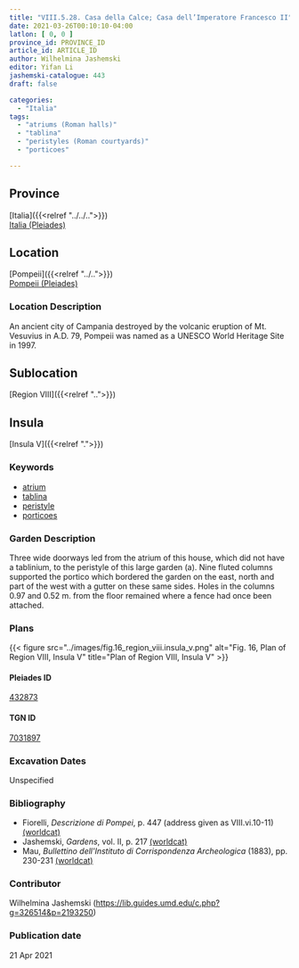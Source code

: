 ```yaml
---
title: "VIII.5.28. Casa della Calce; Casa dell’Imperatore Francesco II"
date: 2021-03-26T00:10:10-04:00
latlon: [ 0, 0 ]
province_id: PROVINCE_ID
article_id: ARTICLE_ID
author: Wilhelmina Jashemski
editor: Yifan Li
jashemski-catalogue: 443
draft: false

categories:
  - "Italia"
tags:
  - "atriums (Roman halls)"
  - "tablina"
  - "peristyles (Roman courtyards)"
  - "porticoes"

---
```


## Province
[Italia]({{<relref "../../..">}}) \
[Italia (Pleiades)](https://pleiades.stoa.org/places/1052)

## Location
[Pompeii]({{<relref "../..">}}) \
[Pompeii (Pleiades)](https://pleiades.stoa.org/places/433032)

### Location Description
An ancient city of Campania destroyed by the volcanic eruption of Mt. Vesuvius in A.D. 79, Pompeii was named as a UNESCO World Heritage Site in 1997.

## Sublocation
[Region VIII]({{<relref "..">}})

## Insula
[Insula V]({{<relref ".">}})

### Keywords
 - [atrium](http://vocab.getty.edu/page/aat/300004097)
 - [tablina](http://vocab.getty.edu/page/aat/300004180)
 - [peristyle](http://vocab.getty.edu/page/aat/300080971)
 - [porticoes](http://vocab.getty.edu/page/aat/300004145)

### Garden Description
Three wide doorways led from the atrium of this house, which did not have a tablinium, to the peristyle of this large garden (a). Nine fluted columns supported the portico which bordered the garden on the east, north and part of the west with a gutter on these same sides. Holes in the columns 0.97 and 0.52 m. from the floor remained where a fence had once been attached.

### Plans
{{< figure src="../images/fig.16_region_viii.insula_v.png" alt="Fig. 16, Plan of  Region VIII, Insula V" title="Plan of  Region VIII, Insula V" >}}

#### Pleiades ID
[432873](https://pleiades.stoa.org/places/538911200)

#### TGN ID
[7031897](http://vocab.getty.edu/page/tgn/2053030)

###  Excavation Dates
Unspecified

### Bibliography
* Fiorelli, *Descrizione di Pompei*, p. 447 (address given as VIII.vi.10-11) [(worldcat)](http://www.worldcat.org/oclc/252039996)
* Jashemski, *Gardens*, vol. II, p. 217 [(worldcat)](http://www.worldcat.org/oclc/1113367431)
* Mau, *Bullettino dell'Instituto di Corrispondenza Archeologica* (1883), pp. 230-231 [(worldcat)](http://www.worldcat.org/oclc/823239162)


### Contributor
Wilhelmina Jashemski (https://lib.guides.umd.edu/c.php?g=326514&p=2193250)

### Publication date

21 Apr 2021
